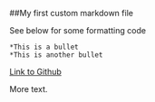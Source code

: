 ##My first custom markdown file

See below for some formatting code

	*This is a bullet
	*This is another bullet
	
[Link to Github](http://www.github.com)

More text.
